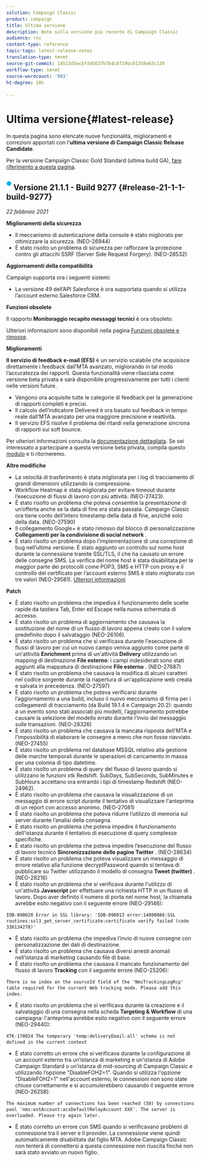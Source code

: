 ```yaml
---
solution: Campaign Classic
product: campaign
title: Ultima versione
description: Note sulla versione più recente di Campaign Classic
audience: rns
content-type: reference
topic-tags: latest-release-notes
translation-type: tm+mt
source-git-commit: 14513d5ecbfdd5637b764c8f19bc01358e63c130
workflow-type: tm+mt
source-wordcount: '903'
ht-degree: 18%

---
```



# Ultima versione{#latest-release}

In questa pagina sono elencate nuove funzionalità, miglioramenti e correzioni apportati con l’**ultima versione di Campaign Classic Release Candidate**.

Per la versione Campaign Classic Gold Standard (ultima build GA), [fare riferimento a questa pagina](../../rn/using/gold-standard.md).

## ![](assets/do-not-localize/blue_2.png) Versione 21.1.1 - Build 9277 {#release-21-1-1-build-9277}

_22 febbraio 2021_

**Miglioramenti della sicurezza**

* Il meccanismo di autenticazione della console è stato migliorato per ottimizzare la sicurezza. (NEO-26944)
* È stato risolto un problema di sicurezza per rafforzare la protezione contro gli attacchi SSRF (Server Side Request Forgery). (NEO-28532)

**Aggiornamenti della compatibilità**

Campaign supporta ora i seguenti sistemi:

* La versione 49 dell’API Salesforce è ora supportata quando si utilizza l’account esterno Salesforce CRM.

**Funzioni obsolete**

Il rapporto **Monitoraggio recapito messaggi tecnici** è ora obsoleto.

Ulteriori informazioni sono disponibili nella pagina [Funzioni obsolete e rimosse](../../rn/using/deprecated-features.md).

**Miglioramenti**

**Il servizio di feedback e-mail (EFS)**  è un servizio scalabile che acquisisce direttamente i feedback dall’MTA avanzato, migliorando in tal modo l’accuratezza dei rapporti. Questa funzionalità viene rilasciata come versione beta privata e sarà disponibile progressivamente per tutti i clienti nelle versioni future.

* Vengono ora acquisite tutte le categorie di feedback per la generazione di rapporti completi e precisi.
* Il calcolo dell’indicatore Delivered è ora basato sul feedback in tempo reale dall’MTA avanzato per una maggiore precisione e reattività.
* Il servizio EFS risolve il problema dei ritardi nella generazione sincrona di rapporti sui soft bounce.

Per ulteriori informazioni consulta la [documentazione dettagliata](../../delivery/using/sending-with-enhanced-mta.md#efs).
Se sei interessato a partecipare a questa versione beta privata, compila questo [modulo](https://forms.office.com/Pages/ResponsePage.aspx?id=Wht7-jR7h0OUrtLBeN7O4Rol2vQGupxItW9_BerXV6VUQTJPN1Q5WUI4OFNTWkYzQjg3WllUSDAxWi4u) e ti ritorneremo.

**Altre modifiche**

* La velocità di trasferimento è stata migliorata per i log di tracciamento di grandi dimensioni utilizzando la compressione.
* Workflow Heatmap è stata migliorata per evitare timeout durante l’esecuzione di flussi di lavoro con più attività. (NEO-27423).
* È stato risolto un problema che poteva consentire la presentazione di un’offerta anche se la data di fine era stata passata. Campaign Classic ora tiene conto dell’intero timestamp della data di fine, anziché solo della data. (NEO-27590)
* Il collegamento Google+ è stato rimosso dal blocco di personalizzazione **Collegamenti per la condivisione di social network** .
* È stato risolto un problema dopo l’implementazione di una correzione di bug nell’ultima versione. È stato aggiunto un controllo sul nome host durante la connessione tramite SSL/TLS, il che ha causato un errore delle consegne SMS. La verifica del nome host è stata disabilitata per la maggior parte dei protocolli come POP3, SMS e HTTP con proxy e il controllo del certificato per l’account esterno SMS è stato migliorato con tre valori (NEO-29581). [Ulteriori informazioni](../../delivery/using/sms-protocol.md#skip-tls)

**Patch**

* È stato risolto un problema che impediva il funzionamento delle scelte rapide da tastiera Tab, Enter ed Escape nella nuova schermata di accesso.
* È stato risolto un problema di aggiornamento che causava la sostituzione del nome di un flusso di lavoro appena creato con il valore predefinito dopo il salvataggio (NEO-26106).
* È stato risolto un problema che si verificava durante l&#39;esecuzione di flussi di lavoro per cui un nuovo campo veniva aggiunto come parte di un&#39;attività **Enrichment** prima di un&#39;attività **Delivery** utilizzando un mapping di destinazione **File esterno**: i campi indesiderati sono stati aggiunti alla mappatura di destinazione **File esterno** . (NEO-27687)
* È stato risolto un problema che causava la modifica di alcuni caratteri nel codice sorgente durante la riapertura di un&#39;applicazione web creata e salvata in precedenza. (NEO-27597)
* È stato risolto un problema che poteva verificarsi durante l’aggiornamento a una build, incluso il nuovo meccanismo di firma per i collegamenti di tracciamento (da Build 19.1.4 e Campaign 20.2): quando a un evento sono stati associati più modelli, l’aggiornamento potrebbe causare la selezione del modello errato durante l’invio del messaggio sulle transazioni. (NEO-28326)
* È stato risolto un problema che causava la mancata risposta dell’MTA e l’impossibilità di elaborare le consegne a meno che non fosse riavviato. (NEO-27455)
* È stato risolto un problema nel database MSSQL relativo alla gestione delle marche temporali durante le operazioni di caricamento in massa per una colonna di tipo datetime.
* È stato risolto un problema di query del flusso di lavoro quando si utilizzano le funzioni xtk Redshift. SubDays, SubSeconds, SubMinutes e SubHours accettano ora entrambi i tipi di timestamp Redshift (NEO-24962).
* È stato risolto un problema che causava la visualizzazione di un messaggio di errore script durante il tentativo di visualizzare l&#39;anteprima di un report con accesso anonimo. (NEO-27081)
* È stato risolto un problema che poteva ridurre l’utilizzo di memoria sul server durante l’analisi della consegna.
* È stato risolto un problema che poteva impedire il funzionamento dell’istanza durante il tentativo di esecuzione di query complesse specifiche.
* È stato risolto un problema che poteva impedire l’esecuzione del flusso di lavoro tecnico **Sincronizzazione delle pagine Twitter** . (NEO-28634)
* È stato risolto un problema che poteva visualizzare un messaggio di errore relativo alla funzione decryptPassword quando si tentava di pubblicare su Twitter utilizzando il modello di consegna **Tweet (twitter)** . (NEO-28216)
* È stato risolto un problema che si verificava durante l&#39;utilizzo di un&#39;attività **Javascript** per effettuare una richiesta HTTP in un flusso di lavoro. Dopo aver definito il numero di porta nel nome host, la chiamata avrebbe esito negativo con il seguente errore (NEO-29146):

```
IOB-090020 Error in SSL library: 'IOB-090013 error:14090086:SSL routines:ssl3_get_server_certificate:certificate verify failed (code 336134278)'
```

* È stato risolto un problema che impediva l’invio di nuove consegne con personalizzazione dei dati di destinazione.
* È stato risolto un problema che causava diversi arresti anomali nell’istanza di marketing causando file di base.
* È stato risolto un problema che causava il mancato funzionamento del flusso di lavoro **Tracking** con il seguente errore (NEO-25206):

```
There is no index on the sourceId field of the 'NmsTrackingLogRcp' table required for the current Web tracking mode. Please add this index.
```

* È stato risolto un problema che si verificava durante la creazione e il salvataggio di una consegna nella scheda **Targeting &amp; Workflow** di una campagna: l&#39;anteprima avrebbe esito negativo con il seguente errore (NEO-29440):

```
XTK-170024 The temporary 'temp:deliveryEmail-all' schema is not defined in the current context
```

* È stato corretto un errore che si verificava durante la configurazione di un account esterno tra un’istanza di marketing e un’istanza di Adobe Campaign Standard o un’istanza di mid-sourcing di Campaign Classic e utilizzando l’opzione &quot;DisableFOH2=1&quot;. Quando si utilizza l&#39;opzione &quot;DisableFOH2=1&quot; nell&#39;account esterno, le connessioni non sono state chiuse correttamente e si accumulerebbero causando il seguente errore (NEO-26258):

```
The maximum number of connections has been reached (50) by connections pool 'nms:extAccount:acsDefaultRelayAccount XXX'. The server is overloaded. Please try again later.
```

* È stato corretto un errore con SMS quando si verificavano problemi di connessione tra il server e il provider. La connessione viene quindi automaticamente disabilitata dal figlio MTA. Adobe Campaign Classic non tenterà di connettersi a questa connessione non riuscita finché non sarà stato avviato un nuovo figlio.
